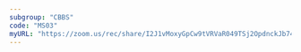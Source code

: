 ```yaml
---
subgroup: "CBBS"
code: "MS03"
myURL: "https://zoom.us/rec/share/I2J1vMoxyGpCw9tVRVaR049TSj2OpdnckJb74iO7ChKP1_CNCBWBU_bWqfWXRgGj.M6KrYFMdAKvx4bBA"
---
```

